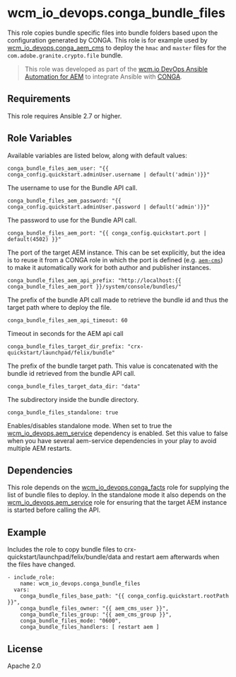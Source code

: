 # wcm_io_devops.conga_bundle_files

This role copies bundle specific files into bundle folders based upon
the configuration generated by CONGA. This role is for example used by
[wcm_io_devops.conga_aem_cms](https://github.com/wcm-io-devops/ansible-conga-aem-cms) to deploy the `hmac` and `master` files for the
`com.adobe.granite.crypto.file` bundle.

> This role was developed as part of the
> [wcm.io DevOps Ansible Automation for AEM](http://devops.wcm.io/ansible-aem/)
> to integrate Ansible with
> [CONGA](http://devops.wcm.io/conga/).

## Requirements

This role requires Ansible 2.7 or higher.

## Role Variables

Available variables are listed below, along with default values:

    conga_bundle_files_aem_user: "{{ conga_config.quickstart.adminUser.username | default('admin')}}"

The username to use for the Bundle API call.

    conga_bundle_files_aem_password: "{{ conga_config.quickstart.adminUser.password | default('admin')}}"

The password to use for the Bundle API call.

    conga_bundle_files_aem_port: "{{ conga_config.quickstart.port | default(4502) }}"

The port of the target AEM instance. This can be set
explicitly, but the idea is to reuse it from a CONGA role in which the
port is defined (e.g.
[`aem-cms`](https://github.com/wcm-io-devops/conga-aem-definitions/blob/develop/conga-aem-definitions/src/main/roles/aem-cms.yaml))
to make it automatically work for both author and publisher instances.

    conga_bundle_files_aem_api_prefix: "http://localhost:{{ conga_bundle_files_aem_port }}/system/console/bundles/"

The prefix of the bundle API call made to retrieve the bundle id and
thus the target path where to deploy the file.

    conga_bundle_files_aem_api_timeout: 60

Timeout in seconds for the AEM api call

    conga_bundle_files_target_dir_prefix: "crx-quickstart/launchpad/felix/bundle"
    
The prefix of the bundle target path. This value is concatenated with
the bundle id retrieved from the bundle API call.
    
    conga_bundle_files_target_data_dir: "data"

The subdirectory inside the bundle directory.

    conga_bundle_files_standalone: true

Enables/disables standalone mode. When set to true the
[wcm_io_devops.aem_service](https://github.com/wcm-io-devops/ansible-aem-service)
dependency is enabled. Set this value to false when you have several
aem-service dependencies in your play to avoid multiple AEM restarts.

## Dependencies

This role depends on the
[wcm_io_devops.conga_facts](https://github.com/wcm-io-devops/ansible-conga-facts) role
for supplying the list of bundle files to deploy. In the standalone mode
it also depends on the
[wcm_io_devops.aem_service](https://github.com/wcm-io-devops/ansible-aem-service) role
for ensuring that the target AEM instance is started before calling the
API.

## Example

Includes the role to copy bundle files to
crx-quickstart/launchpad/felix/bundle<id>/data and restart aem
afterwards when the files have changed.

    - include_role: 
        name: wcm_io_devops.conga_bundle_files
      vars: 
        conga_bundle_files_base_path: "{{ conga_config.quickstart.rootPath }}",
        conga_bundle_files_owner: "{{ aem_cms_user }}",
        conga_bundle_files_group: "{{ aem_cms_group }}",
        conga_bundle_files_mode: "0600",
        conga_bundle_files_handlers: [ restart aem ]

## License

Apache 2.0
